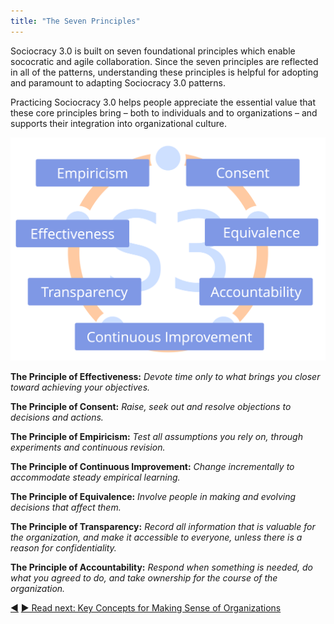 ```yaml
---
title: "The Seven Principles"
---
```



Sociocracy 3.0 is built on seven foundational principles which enable sococratic and agile collaboration. Since the seven principles are reflected in all of the patterns, understanding these principles is helpful for adopting and paramount to adapting Sociocracy 3.0 patterns.

Practicing Sociocracy 3.0 helps people appreciate the essential value that these core principles bring – both to individuals and to organizations – and supports their integration into organizational culture.

![The Seven Principles](img/framework/s3-principles-plain.png)

**The Principle of Effectiveness:** *Devote time only to what brings you closer toward achieving your objectives.*

**The Principle of Consent:** *Raise, seek out and resolve objections to decisions and actions.*

**The Principle of Empiricism:** *Test all assumptions you rely on, through experiments and continuous revision.*

**The Principle of Continuous Improvement:** *Change incrementally to accommodate steady empirical learning.*

**The Principle of Equivalence:** *Involve people in making and evolving decisions that affect them.*

**The Principle of Transparency:** *Record all information that is valuable for the organization, and make it accessible to everyone, unless there is a reason for confidentiality.*

**The Principle of Accountability:** *Respond when something is needed, do what you agreed to do, and take ownership for the course of the organization.*


<div class="bottom-nav">
<a href="why-30.html" title="Back to: Why &quot;3.0&quot;?">◀</a> <a href="making-sense-of-organizations.html" title="">▶ Read next: Key Concepts for Making Sense of Organizations</a>
</div>
